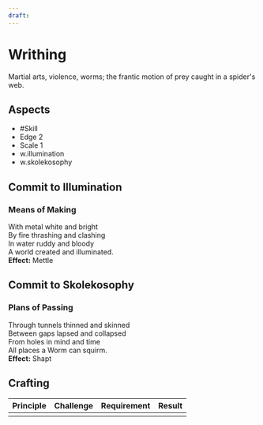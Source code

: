 ```yaml
---
draft:
---
```

# Writhing
Martial arts, violence, worms; the frantic motion of prey caught in a spider's web.
## Aspects
- #Skill
- Edge 2
- Scale 1
- w.illumination
- w.skolekosophy
## Commit to Illumination
### Means of Making
With metal white and bright  <br> 
By fire thrashing and clashing  <br> 
In water ruddy and bloody  <br> 
A world created and illuminated. <br> 
**Effect:** Mettle
## Commit to Skolekosophy
### Plans of Passing
Through tunnels thinned and skinned <br> 
Between gaps lapsed and collapsed<br> 
From holes in mind and time<br> 
All places a Worm can squirm.<br> 
**Effect:** Shapt

## Crafting
| Principle | Challenge | Requirement | Result |
| --------- | --------- | ----------- | ------ |
|           |           |             |        |
